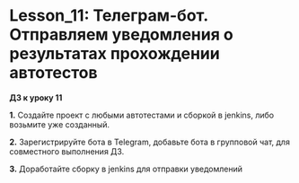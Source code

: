 # Lesson_11: Телеграм-бот. Отправляем уведомления о результатах прохождении автотестов

**ДЗ к уроку 11**

**1.** Создайте проект с любыми автотестами и сборкой в jenkins, либо возьмите уже созданный.

**2.** Зарегистрируйте бота в Telegram, добавьте бота в групповой чат, для совместного выполнения ДЗ.

**3.** Доработайте сборку в jenkins для отправки уведомлений
